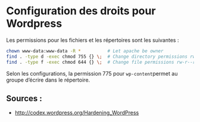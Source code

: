 # Configuration des droits pour Wordpress

Les permissions pour les fichiers et les répertoires sont les suivantes :
```bash
chown www-data:www-data -R *          # Let apache be owner
find . -type d -exec chmod 755 {} \;  # Change directory permissions rwxr-xr-x
find . -type f -exec chmod 644 {} \;  # Change file permissions rw-r--r--
```

Selon les configurations, la permission 775 pour `wp-content`permet au groupe d’écrire dans le répertoire.

## Sources :
- http://codex.wordpress.org/Hardening_WordPress
